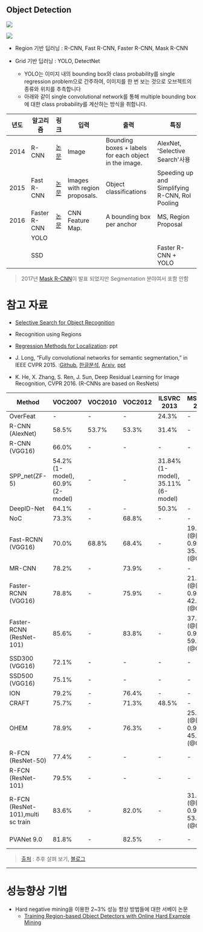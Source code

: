 ## Object Detection 

![](http://i.imgur.com/9xApnEN.png)

![](http://i.imgur.com/8V91Ouw.png)

- Region 기반 딥러닝 : R-CNN, Fast R-CNN, Faster R-CNN, Mask R-CNN

- Grid 기반 딥러닝 : YOLO, DetectNet
    -  YOLO는 이미지 내의 bounding box와 class probability를 single regression problem으로 간주하여, 이미지를 한 번 보는 것으로 오브젝트의 종류와 위치를 추측합니다
    - 아래와 같이 single convolutional network를 통해 multiple bounding box에 대한 class probability를 계산하는 방식을 취합니다.


|년도|알고리즘|링크|입력|출력|특징|
|-|-|-|-|-|-|
|2014|R-CNN|[논문](https://arxiv.org/abs/1311.2524)|Image|Bounding boxes + labels for each object in the image.|AlexNet, 'Selective Search'사용 |
|2015|Fast R-CNN|[논문](https://arxiv.org/abs/1504.08083)|Images with region proposals.|Object classifications |Speeding up and Simplifying R-CNN, RoI Pooling|
|2016|Faster R-CNN|[논문](https://arxiv.org/abs/1506.01497)| CNN Feature Map.|A bounding box per anchor|MS, Region Proposal|
||YOLO|||||
||SSD||||Faster R-CNN + YOLO|

> 2017년 [Mask R-CNN](https://arxiv.org/abs/1703.06870)이 발표 되었지만 Segmentation 분야여서 포함 안함 


# 참고 자료 

- [Selective Search for Object Recognition](https://www.koen.me/research/pub/uijlings-ijcv2013-draft.pdf)

- Recognition using Regions

- [Regression Methods for Localization](https://bfeba431-a-62cb3a1a-s-sites.googlegroups.com/site/deeplearningcvpr2014/RegressionMethodsforLocalization.pdf?attachauth=ANoY7cpf41j03XW6YUpHg5L5_LgNhz6C05lpU58CkgQixIXesT0WOK6HU3CVi5x8t83aWcvYkvrUIpZ80rXYI8Hnlfk-wFdcay_DWW4c9ww5KXDADhcyhMiCDOv3AnNkhmuQDLFWCxyjY--VParh1WCIVUIOvtj4NW_UPc2zz0I_b9ovWkK-_qEio3oAY29Z6cyzK4Co60biKGRrc_3WfXxJgdq0Zq7pPnopAAHdEFpU9bv360H-EeW88n-h--8fyCQhJsG7-Pm-&attredirects=0): ppt

- J. Long, “Fully convolutional networks for semantic segmentation,” in IEEE CVPR 2015. :[Github](https://github.com/shelhamer/fcn.berkeleyvision.org), [한글분석](http://www.whydsp.org/317), [Arxiv](https://arxiv.org/abs/1605.06211), [ppt](http://tutorial.caffe.berkeleyvision.org/caffe-cvpr15-pixels.pdf)

- K. He, X. Zhang, S. Ren, J. Sun, Deep Residual Learning for Image Recognition,
CVPR 2016. (R-CNNs are based on ResNets)



|Method|VOC2007|VOC2010|VOC2012|ILSVRC 2013|MSCOCO 2015|Speed|
|--- |--- |--- |--- |--- |--- |--- |
|OverFeat|-|-|-|24.3%|-|-|
|R-CNN (AlexNet)|58.5%|53.7%|53.3%|31.4%|-|-|
|R-CNN (VGG16)|66.0%|-|-|-|-|-|
|SPP_net(ZF-5)|54.2%(1-model), 60.9%(2-model)|-|-|31.84%(1-model), 35.11%(6-model)|-|-|
|DeepID-Net|64.1%|-|-|50.3%|-|-|
|NoC|73.3%|-|68.8%|-|-|-|
|Fast-RCNN (VGG16)|70.0%|68.8%|68.4%|-|19.7%(@[0.5-0.95]), 35.9%(@0.5)|-|
|MR-CNN|78.2%|-|73.9%|-|-|-|
|Faster-RCNN (VGG16)|78.8%|-|75.9%|-|21.9%(@[0.5-0.95]), 42.7%(@0.5)|198ms|
|Faster-RCNN (ResNet-101)|85.6%|-|83.8%|-|37.4%(@[0.5-0.95]), 59.0%(@0.5)|-|
|SSD300 (VGG16)|72.1%|-|-|-|-|58 fps|
|SSD500 (VGG16)|75.1%|-|-|-|-|23 fps|
|ION|79.2%|-|76.4%|-|-|-|
|CRAFT|75.7%|-|71.3%|48.5%|-|-|
|OHEM|78.9%|-|76.3%|-|25.5%(@[0.5-0.95]), 45.9%(@0.5)|-|
|R-FCN (ResNet-50)|77.4%|-|-|-|-|0.12sec(K40), 0.09sec(TitianX)|
|R-FCN (ResNet-101)|79.5%|-|-|-|-|0.17sec(K40), 0.12sec(TitianX)|
|R-FCN (ResNet-101),multi sc train|83.6%|-|82.0%|-|31.5%(@[0.5-0.95]), 53.2%(@0.5)|-|
|PVANet 9.0|81.8%|-|82.5%|-|-|750ms(CPU), 46ms(TitianX)|

> [출처](https://github.com/Smorodov/Deep-learning-object-detection-links./blob/master/readme.md) : 추후 살펴 보기, [블로그](https://handong1587.github.io/deep_learning/2015/10/09/object-detection.html)

--- 

# 성능향상 기법 

- Hard negative mining을 이용한 2~3% 성능 향상 방법들에 대한 서베이 논문 
    - [Training Region-based Object Detectors with Online Hard Example Mining](https://arxiv.org/abs/1604.03540)